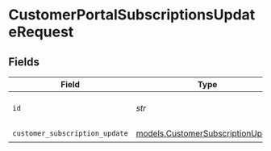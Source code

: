 # CustomerPortalSubscriptionsUpdateRequest


## Fields

| Field                                                                        | Type                                                                         | Required                                                                     | Description                                                                  |
| ---------------------------------------------------------------------------- | ---------------------------------------------------------------------------- | ---------------------------------------------------------------------------- | ---------------------------------------------------------------------------- |
| `id`                                                                         | *str*                                                                        | :heavy_check_mark:                                                           | The subscription ID.                                                         |
| `customer_subscription_update`                                               | [models.CustomerSubscriptionUpdate](../models/customersubscriptionupdate.md) | :heavy_check_mark:                                                           | N/A                                                                          |